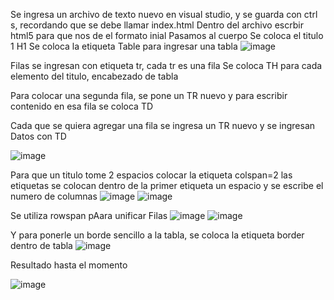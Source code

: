 Se ingresa un archivo de texto nuevo en visual studio, y se guarda con ctrl s, recordando que se debe llamar index.html
Dentro del archivo escrbir html5 para que nos de el formato inial
Pasamos al cuerpo
Se coloca el titulo 1 H1
 Se coloca la etiqueta Table para ingresar una tabla
![image](https://user-images.githubusercontent.com/113804528/202874080-356d8ce6-49b7-4a14-82fd-90efcfe97f77.png)

  
Filas se ingresan con etiqueta tr, cada tr es una fila
Se coloca TH para cada elemento del titulo, encabezado de tabla
  
Para colocar una segunda fila, se pone un TR nuevo
y para escribir contenido en esa fila se coloca TD
  
Cada que se quiera agregar una fila se ingresa un TR nuevo y se ingresan Datos con TD
  
  ![image](https://user-images.githubusercontent.com/113804528/202874046-5c15c2be-7137-471c-bd31-315a0aa26745.png)

  
  Para que un titulo tome 2 espacios colocar la etiqueta colspan=2 las etiquetas se colocan dentro de la primer etiqueta un espacio y se escribe el numero de columnas
  ![image](https://user-images.githubusercontent.com/113804528/202873704-69b52172-30f5-47f9-bb94-ea5c2b9c4779.png)
  ![image](https://user-images.githubusercontent.com/113804528/202874013-19f26d81-02ff-4fba-9005-635d4d6d383c.png)


  Se utiliza rowspan pAara unificar Filas
  ![image](https://user-images.githubusercontent.com/113804528/202874004-43391ec2-1ac1-4838-8169-760ea73fb471.png)
![image](https://user-images.githubusercontent.com/113804528/202874018-b867251d-4435-4b07-94fc-5a4e1be6a817.png)

Y para ponerle un borde sencillo a la tabla, se coloca la etiqueta border dentro de tabla
  ![image](https://user-images.githubusercontent.com/113804528/202874138-f804060c-1813-4005-8843-4d6f184c024f.png)

  Resultado hasta el momento
  
  ![image](https://user-images.githubusercontent.com/113804528/202874147-f6408985-f7be-42d3-96db-2d4441cff0d8.png)

  
  
  
  
  
  
